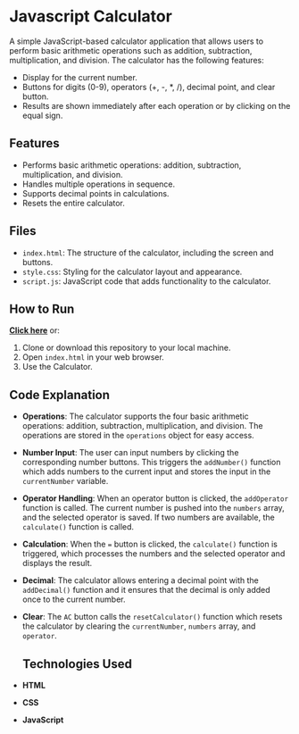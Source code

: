 # Javascript Calculator

A simple JavaScript-based calculator application that allows users to perform basic arithmetic operations such as addition, subtraction, multiplication, and division. The calculator has the following features:

- Display for the current number.
- Buttons for digits (0-9), operators (+, -, *, /), decimal point, and clear button.
- Results are shown immediately after each operation or by clicking on the equal sign.


## Features

- Performs basic arithmetic operations: addition, subtraction, multiplication, and division.
- Handles multiple operations in sequence.
- Supports decimal points in calculations.
- Resets the entire calculator.


## Files

- `index.html`: The structure of the calculator, including the screen and buttons.
- `style.css`: Styling for the calculator layout and appearance.
- `script.js`: JavaScript code that adds functionality to the calculator.


## How to Run

[**Click here**](daliet.github.io/javascript-calculator/) or:

1. Clone or download this repository to your local machine.
2. Open `index.html` in your web browser.
3. Use the Calculator.


## Code Explanation

- **Operations**: The calculator supports the four basic arithmetic operations: addition, subtraction, multiplication, and division. The operations are stored in the `operations` object for easy access.
  
- **Number Input**: The user can input numbers by clicking the corresponding number buttons. This triggers the `addNumber()` function which adds numbers to the current input and stores the input in the `currentNumber` variable.

- **Operator Handling**: When an operator button is clicked, the `addOperator` function is called. The current number is pushed into the `numbers` array, and the selected operator is saved. If two numbers are available, the `calculate()` function is called.

- **Calculation**: When the `=` button is clicked, the `calculate()` function is triggered, which processes the numbers and the selected operator and displays the result.

- **Decimal**: The calculator allows entering a decimal point with the `addDecimal()` function and it ensures that the decimal is only added once to the current number.

- **Clear**: The `AC` button calls the `resetCalculator()` function which resets the calculator by clearing the `currentNumber`, `numbers` array, and `operator`.


  ## Technologies Used

- **HTML**
- **CSS**
- **JavaScript**